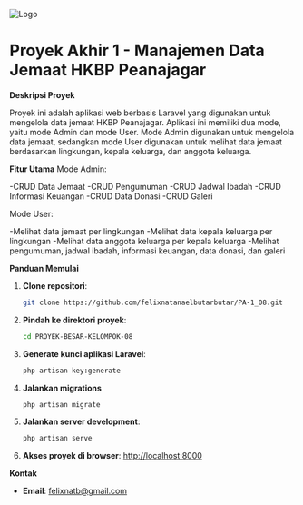 ![Logo](public/hero-carousel/gereja.jpg)

# Proyek Akhir 1 - Manajemen Data Jemaat HKBP Peanajagar
**Deskripsi Proyek**

Proyek ini adalah aplikasi web berbasis Laravel yang digunakan untuk mengelola data jemaat HKBP Peanajagar. Aplikasi ini memiliki dua mode, yaitu mode Admin dan mode User. Mode Admin digunakan untuk mengelola data jemaat, sedangkan mode User digunakan untuk melihat data jemaat berdasarkan lingkungan, kepala keluarga, dan anggota keluarga.

**Fitur Utama**
Mode Admin:

-CRUD Data Jemaat
-CRUD Pengumuman
-CRUD Jadwal Ibadah
-CRUD Informasi Keuangan
-CRUD Data Donasi
-CRUD Galeri

Mode User:

-Melihat data jemaat per lingkungan
-Melihat data kepala keluarga per lingkungan
-Melihat data anggota keluarga per kepala keluarga
-Melihat pengumuman, jadwal ibadah, informasi keuangan, data donasi, dan galeri

<!-- ![Logo](public/assets/logo.png) -->


**Panduan Memulai**

1. **Clone repositori**:
    ```sh
    git clone https://github.com/felixnatanaelbutarbutar/PA-1_08.git
    ```
2. **Pindah ke direktori proyek**:
    ```sh
    cd PROYEK-BESAR-KELOMPOK-08
    ```
4. **Generate kunci aplikasi Laravel**:
    ```sh
    php artisan key:generate
    ```
5. **Jalankan migrations**
    ```sh
    php artisan migrate
    ```
6. **Jalankan server development**:
    ```sh
    php artisan serve
    ```
9. **Akses proyek di browser**:
   [http://localhost:8000](http://localhost:8000)

**Kontak**

-   **Email**: [felixnatb@gmail.com](mailto:felixnatb@gmail.com)
